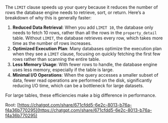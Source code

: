   

The `LIMIT` clause speeds up your query because it reduces the number of rows the database engine needs to retrieve, sort, or return. Here’s a breakdown of why this is generally faster:

1. **Reduced Data Retrieval**: When you add `LIMIT 10`, the database only needs to fetch 10 rows, rather than all the rows in the `property_detail` table. Without `LIMIT`, the database retrieves every row, which takes more time as the number of rows increases.
2. **Optimized Execution Plan**: Many databases optimize the execution plan when they see a `LIMIT` clause, focusing on quickly fetching the first few rows rather than scanning the entire table.
3. **Less Memory Usage**: With fewer rows to handle, the database engine uses less memory, especially if the table is large.
4. **Minimal I/O Operations**: When the query accesses a smaller subset of data, fewer read operations are performed on the disk, significantly reducing I/O time, which can be a bottleneck for large datasets.

For large tables, these efficiencies make a big difference in performance.

  

Root: [https://chatgpt.com/share/671cfdd5-6e2c-8013-b76a-f4a36b770295](https://chatgpt.com/share/671cfdd5-6e2c-8013-b76a-f4a36b770295)